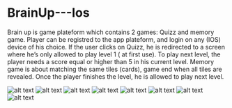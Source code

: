# BrainUp---Ios

Brain up is game plateform which contains 2 games: Quizz and memory game.
Player can be registred to the app plateform, and login on any (IOS) device of his choice.
If the user clicks on Quizz, he is redirected to a screen where he’s only allowed to play level 1 ( at first use).
To play next level, the player needs a score equal or higher than 5 in his current level.
Memory game is about matching the same tiles (cards), game end when all tiles are revealed.
Once the player finishes the level, he is allowed to play next level.


![alt text](https://github.com/wissalKhalfi/BrainUp---Ios/blob/master/brainUp%20screenshots/Simulator%20Screen%20Shot%204%20mai%202017%2006.07.06.png)
![alt text](https://github.com/wissalKhalfi/BrainUp---Ios/blob/master/brainUp%20screenshots/Simulator%20Screen%20Shot%204%20mai%202017%2006.07.20.png)
![alt text](https://github.com/wissalKhalfi/BrainUp---Ios/blob/master/brainUp%20screenshots/Simulator%20Screen%20Shot%204%20mai%202017%2006.07.22.png)
![alt text](https://github.com/wissalKhalfi/BrainUp---Ios/blob/master/brainUp%20screenshots/Simulator%20Screen%20Shot%204%20mai%202017%2006.07.27.png)
![alt text](https://github.com/wissalKhalfi/BrainUp---Ios/blob/master/brainUp%20screenshots/Simulator%20Screen%20Shot%204%20mai%202017%2006.07.30.png)
![alt text](https://github.com/wissalKhalfi/BrainUp---Ios/blob/master/brainUp%20screenshots/Simulator%20Screen%20Shot%204%20mai%202017%2006.07.39.png)
![alt text](https://github.com/wissalKhalfi/BrainUp---Ios/blob/master/brainUp%20screenshots/Simulator%20Screen%20Shot%204%20mai%202017%2006.07.48.png)
![alt text](https://github.com/wissalKhalfi/BrainUp---Ios/blob/master/brainUp%20screenshots/Simulator%20Screen%20Shot%204%20mai%202017%2006.08.00.png)
